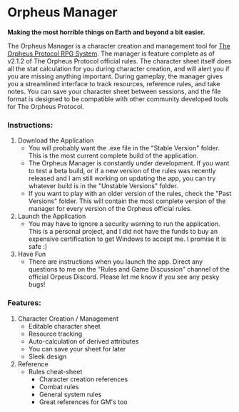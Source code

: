 # Orpheus Manager
**Making the most horrible things on Earth and beyond a bit easier.**

The Orpheus Manager is a character creation and management tool for [The Orpheus Protocol RPG System](http://www.orpheusprotocol.com/game/). The manager is feature complete as of v2.1.2 of The Orpheus Protocol official rules. The character sheet itself does all the stat calculation for you during character creation, and will alert you if you are missing anything important. During gameplay, the manager gives you a streamlined interface to track resources, reference rules, and take notes. You can save your character sheet between sessions, and the file format is designed to be compatible with other community developed tools for The Orpheus Protocol.

### Instructions:
1. Download the Application
    - You will probably want the .exe file in the "Stable Version" folder. This is the most current complete build of the application.
    - The Orpheus Manager is constantly under development. If you want to test a beta build, or if a new version of the rules was recently released and I am still working on updating the app, you can try whatever build is in the "Unstable Versions" folder.
    - If you want to play with an older version of the rules, check the "Past Versions" folder. This will contain the most complete version of the manager for every version of the Orpheus official rules.
2. Launch the Application
    - You may have to ignore a security warning to run the application. This is a personal project, and I did not have the funds to buy an expensive certification to get Windows to accept me. I promise it is safe :)
3. Have Fun
    - There are instructions when you launch the app. Direct any questions to me on the "Rules and Game Discussion" channel of the official Orpeus Discord. Please let me know if you see any pesky bugs!

### Features:
1. Character Creation / Management
    - Editable character sheet
    - Resource tracking
    - Auto-calculation of derived attributes
    - You can save your sheet for later
    - Sleek design
2. Reference
    - Rules cheat-sheet
        - Character creation references
        - Combat rules
        - General system rules
        - Great references for GM's too
